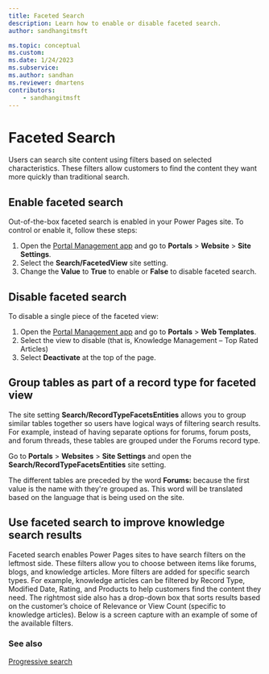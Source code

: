 ```yaml
---
title: Faceted Search
description: Learn how to enable or disable faceted search.
author: sandhangitmsft

ms.topic: conceptual
ms.custom: 
ms.date: 1/24/2023
ms.subservice: 
ms.author: sandhan
ms.reviewer: dmartens
contributors:
    - sandhangitmsft
---
```


# Faceted Search

Users can search site content using filters based on selected characteristics. These filters allow customers to find the content they want more quickly than traditional search.

## Enable faceted search

Out-of-the-box faceted search is enabled in your Power Pages site. To control or enable it, follow these steps:

1. Open the [Portal Management app](../portal-management-app.md) and go to **Portals** &gt; **Website** &gt; **Site Settings**.
1. Select the **Search/FacetedView** site setting. 
1. Change the **Value** to **True** to enable or **False** to disable faceted search.

## Disable faceted search

To disable a single piece of the faceted view:

1. Open the [Portal Management app](../portal-management-app.md) and go to **Portals** &gt; **Web Templates**.
1. Select the view to disable (that is, Knowledge Management – Top Rated Articles)
1. Select **Deactivate** at the top of the page.

## Group tables as part of a record type for faceted view

The site setting **Search/RecordTypeFacetsEntities** allows you to group similar tables together so users have logical ways of filtering search results. For example, instead of having separate options for forums, forum posts, and forum threads, these tables are grouped under the Forums record type.

Go to **Portals** &gt; **Websites** &gt; **Site Settings** and open the **Search/RecordTypeFacetsEntities** site setting. 

The different tables are preceded by the word **Forums:** because the first value is the name with they're grouped as. This word will be translated based on the language that is being used on the site.

## Use faceted search to improve knowledge search results

Faceted search enables Power Pages sites to have search filters on the leftmost side.  These filters allow you to choose between items like forums, blogs, and knowledge articles. More filters are added for specific search types. For example, knowledge articles can be filtered by Record Type, Modified Date, Rating, and Products to help customers find the content they need. The rightmost side also has a drop-down box that sorts results based on the customer’s choice of Relevance or View Count (specific to knowledge articles). Below is a screen capture with an example of some of the available filters.

### See also

[Progressive search](progressive.md)

